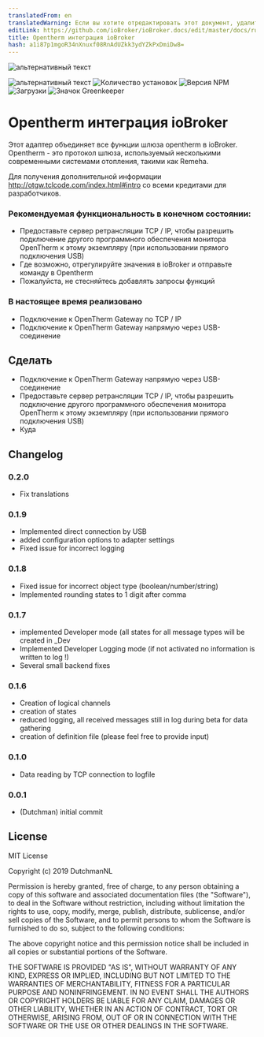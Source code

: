 ```yaml
---
translatedFrom: en
translatedWarning: Если вы хотите отредактировать этот документ, удалите поле «translationFrom», в противном случае этот документ будет снова автоматически переведен
editLink: https://github.com/ioBroker/ioBroker.docs/edit/master/docs/ru/adapterref/iobroker.opentherm/README.md
title: Opentherm интеграция ioBroker
hash: a1i87p1mgoR34nXnuxf08RnAdUZkk3ydYZkPxDmiDw8=
---
```

![альтернативный текст](https://raw.githubusercontent.com/DutchmanNL/ioBroker.opentherm/master/admin/opentherm_large.png)

![альтернативный текст](https://travis-ci.org/iobroker-community-adapters/ioBroker.opentherm.svg?branch=master)
![Количество установок](http://iobroker.live/badges/opentherm-stable.svg)
![Версия NPM](http://img.shields.io/npm/v/iobroker.opentherm.svg)
![Загрузки](https://img.shields.io/npm/dm/iobroker.opentherm.svg)
![Значок Greenkeeper](https://badges.greenkeeper.io/iobroker-community-adapters/ioBroker.opentherm.svg)

# Opentherm интеграция ioBroker
Этот адаптер объединяет все функции шлюза opentherm в ioBroker.
Opentherm - это протокол шлюза, используемый несколькими современными системами отопления, такими как Remeha.

Для получения дополнительной информации http://otgw.tclcode.com/index.html#intro со всеми кредитами для разработчиков.

### Рекомендуемая функциональность в конечном состоянии:
* Предоставьте сервер ретрансляции TCP / IP, чтобы разрешить подключение другого программного обеспечения монитора OpenTherm к этому экземпляру (при использовании прямого подключения USB)
* Где возможно, отрегулируйте значения в ioBroker и отправьте команду в Opentherm
* Пожалуйста, не стесняйтесь добавлять запросы функций

### В настоящее время реализовано
* Подключение к OpenTherm Gateway по TCP / IP
* Подключение к OpenTherm Gateway напрямую через USB-соединение

## Сделать
* Подключение к OpenTherm Gateway напрямую через USB-соединение
* Предоставьте сервер ретрансляции TCP / IP, чтобы разрешить подключение другого программного обеспечения монитора OpenTherm к этому экземпляру (при использовании прямого подключения USB)
* Куда

## Changelog
### 0.2.0
* Fix translations

### 0.1.9
* Implemented direct connection by USB
* added configuration options to adapter settings
* Fixed issue for incorrect logging

### 0.1.8
* Fixed issue for incorrect object type (boolean/number/string)
* Implemented rounding states to 1 digit after comma

### 0.1.7
* implemented Developer mode (all states for all message types will be created in _Dev
* Implemented Developer Logging mode (if not activated no information is written to log !)
* Several small backend fixes

### 0.1.6
* Creation of logical channels
* creation of states
* reduced logging, all received messages still in log during beta for data gathering
* creation of definition file (please feel free to provide input)

### 0.1.0
* Data reading by TCP connection to logfile 

### 0.0.1
* (Dutchman) initial commit

## License
MIT License

Copyright (c) 2019 DutchmanNL

Permission is hereby granted, free of charge, to any person obtaining a copy
of this software and associated documentation files (the "Software"), to deal
in the Software without restriction, including without limitation the rights
to use, copy, modify, merge, publish, distribute, sublicense, and/or sell
copies of the Software, and to permit persons to whom the Software is
furnished to do so, subject to the following conditions:

The above copyright notice and this permission notice shall be included in all
copies or substantial portions of the Software.

THE SOFTWARE IS PROVIDED "AS IS", WITHOUT WARRANTY OF ANY KIND, EXPRESS OR
IMPLIED, INCLUDING BUT NOT LIMITED TO THE WARRANTIES OF MERCHANTABILITY,
FITNESS FOR A PARTICULAR PURPOSE AND NONINFRINGEMENT. IN NO EVENT SHALL THE
AUTHORS OR COPYRIGHT HOLDERS BE LIABLE FOR ANY CLAIM, DAMAGES OR OTHER
LIABILITY, WHETHER IN AN ACTION OF CONTRACT, TORT OR OTHERWISE, ARISING FROM,
OUT OF OR IN CONNECTION WITH THE SOFTWARE OR THE USE OR OTHER DEALINGS IN THE
SOFTWARE.